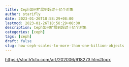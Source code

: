 ```yaml
---
title: Ceph如何扩展到超过十亿个对象
author: starifly
date: 2023-01-26T18:58:29+08:00
lastmod: 2023-01-26T18:58:29+08:00
description: Ceph如何扩展到超过十亿个对象
categories: [ceph]
tags: [ceph]
draft: false
slug: how-ceph-scales-to-more-than-one-billion-objects
---
```


<https://stor.51cto.com/art/202006/618273.htm#topx>
